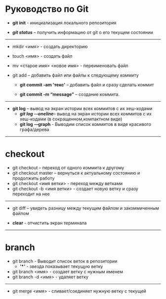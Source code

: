 # Руководство по Git #
- **git init** - инициализация локального репозитория

- ***git status*** – получить информацию от git о его текущем состоянии
----
- mkdir <имя> - создать директорию
- touch <имя> - создать файл
- mv <старое имя> <новое имя> - переименовать файл
-  git add – добавить файл или файлы к следующему коммиту
        
     -  **git commit -am 'текс'** – добавить файл и сразу сделать коммит

     -  **git commit -m “message”** – создание коммита.
----
- **git log** – вывод на экран истории всех коммитов с их хеш-кодами
    - ***git log --oneline***– вывод на экран истории всех коммитов с их хеш-кодами (в сокращенном,компактном виде)
    -  **git log -–graph** - Выводим список коммитов в виде красивого графа/дерева
---------
# checkout #
* git checkout – переход от одного коммита к другому
* git checkout master – вернуться к актуальному состоянию и продолжить работу
* git checkout <имя ветки> - переход между ветками
* git checkout -b <имя ветки> - создает новую ветку и сразу переходит на нее
---------

* git diff – увидеть разницу между текущим файлом и закоммиченным файлом

* **clear** - отчистить экран терминала

----
# branch
- git branch - Выводит список веток в репозитории
    - **'*'** - звезда показывает текущую ветку
- git branch <имя> - создает ветку с нужным именем
- git branch -d <имя> - удаляет ветку

----
- git merge <имя> - сливает/соединяет нужную ветку с текущей

